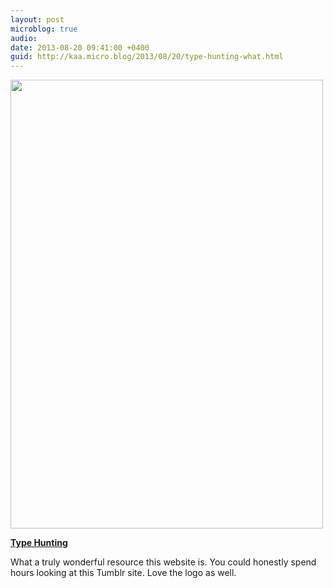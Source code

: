 ```yaml
---
layout: post
microblog: true
audio: 
date: 2013-08-20 09:41:00 +0400
guid: http://kaa.micro.blog/2013/08/20/type-hunting-what.html
---
```

<img src="https://www.kaa.bz/uploads/2018/29ce3ebaf9.jpg" alt="" width="500" height="718" class="alignnone size-full wp-image-424" />

<strong><a href="http://typehunting.com/">Type Hunting</a></strong>

What a truly wonderful resource this website is. You could honestly spend hours looking at this Tumblr site. Love the logo as well.
